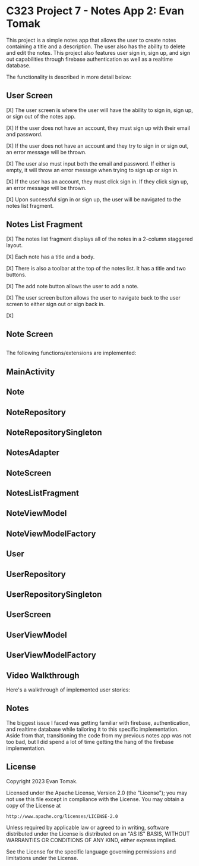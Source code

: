 # C323 Project 7 - Notes App 2: Evan Tomak

This project is a simple notes app that allows the user to create notes containing a title and a description. The user also has the ability to delete and edit the notes.
This project also features user sign in, sign up, and sign out capabilities through firebase authentication as well as a realtime database.

The functionality is described in more detail below:

## User Screen

[X] The user screen is where the user will have the ability to sign in, sign up, or sign out of the notes app.

[X] If the user does not have an account, they must sign up with their email and password.

[X] If the user does not have an account and they try to sign in or sign out, an error message will be thrown.

[X] The user also must input both the email and password. If either is empty, it will throw an error message when trying to sign up or sign in.

[X] If the user has an account, they must click sign in. If they click sign up, an error message will be thrown.

[X] Upon successful sign in or sign up, the user will be navigated to the notes list fragment.

## Notes List Fragment

[X] The notes list fragment displays all of the notes in a 2-column staggered layout.

[X] Each note has a title and a body.

[X] There is also a toolbar at the top of the notes list. It has a title and two buttons.

[X] The add note button allows the user to add a note.

[X] The user screen button allows the user to navigate back to the user screen to either sign out or sign back in.

[X] 

## Note Screen

##

The following functions/extensions are implemented:

## MainActivity


## Note


## NoteRepository


## NoteRepositorySingleton


## NotesAdapter


## NoteScreen


## NotesListFragment


## NoteViewModel


## NoteViewModelFactory


## User


## UserRepository


## UserRepositorySingleton


## UserScreen


## UserViewModel


## UserViewModelFactory


## Video Walkthrough

Here's a walkthrough of implemented user stories:

## Notes

The biggest issue I faced was getting familiar with firebase, authentication, and realtime database while tailoring it to this specific implementation. Aside from that, transitioning the code from my previous notes app was not too bad, but I did spend a lot of time getting the hang of the firebase implementation.

## License

Copyright 2023 Evan Tomak.

Licensed under the Apache License, Version 2.0 (the "License");
you may not use this file except in compliance with the License.
You may obtain a copy of the License at

    http://www.apache.org/licenses/LICENSE-2.0

Unless required by applicable law or agreed to in writing, software
distributed under the License is distributed on an "AS IS" BASIS, WITHOUT WARRANTIES OR CONDITIONS OF ANY KIND, either express implied.

See the License for the specific language governing permissions and
limitations under the License.
